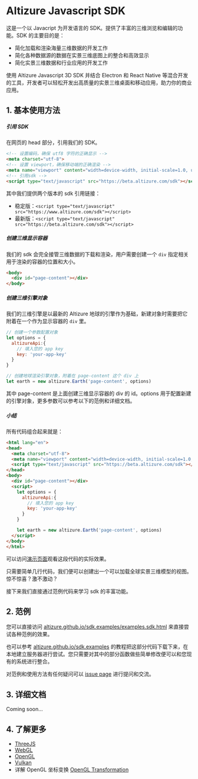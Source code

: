 # Altizure Javascript SDK

这是一个以 Javacript 为开发语言的 SDK。提供了丰富的三维浏览和编辑的功能。SDK 的主要目的是：

* 简化加载和渲染海量三维数据的开发工作
* 简化各种数据源的数据在实景三维底图上的整合和高效显示
* 简化实景三维数据和行业应用的开发工作

使用 Altizure Javascript 3D SDK 并结合 Electron 和 React Native 等混合开发的工具，开发者可以轻松开发出高质量的实景三维桌面和移动应用，助力你的商业应用。

## 1. 基本使用方法

##### 引用 SDK

在网页的 head 部分，引用我们的 SDK。

```html
<!-- 设置编码，确保 utf8 字符的正确显示 -->
<meta charset="utf-8">
<!-- 设置 viewport，确保移动端的正确渲染 -->
<meta name="viewport" content="width=device-width, initial-scale=1.0, user-scalable=no">
<!-- 引用sdk -->
<script type="text/javascript" src="https://beta.altizure.com/sdk"></script>
```

其中我们提供两个版本的 sdk 引用链接：

* 稳定版：`<script type="text/javascript" src="https://www.altizure.com/sdk"></script>`
* 最新版：`<script type="text/javascript" src="https://beta.altizure.com/sdk"></script>`

##### 创建三维显示容器

我们的 sdk 会完全接管三维数据的下载和渲染，用户需要创建一个 `div` 指定相关用于渲染的容器的位置和大小。

```html
<body>
  <div id="page-content"></div>
</body>
```

##### 创建三维引擎对象

我们的三维引擎是以最新的 Altizure 地球的引擎作为基础，新建对象时需要把它附着在一个作为显示容器的 `div` 里。

```js
// 创建一个参数配置对象
let options = {
  altizureApi:{
    // 填入您的 app key
    key: 'your-app-key'
  }
}

// 创建地球渲染引擎对象，附着在 page-content 这个 div 上
let earth = new altizure.Earth('page-content', options)
```

其中 page-content 是上面创建三维显示容器的 div 的 id。options 用于配置新建的引擎对象，更多参数可以参考以下的范例和详细文档。

##### 小结

所有代码组合起来就是：

```html
<html lang="en">
<head>
  <meta charset="utf-8">
  <meta name="viewport" content="width=device-width, initial-scale=1.0, user-scalable=no">
  <script type="text/javascript" src="https://beta.altizure.com/sdk"></script>
</head>
<body>
  <div id="page-content"></div>
  <script>
    let options = {
      altizureApi:{
        // 填入您的 app key
        key: 'your-app-key'
      }
    }

    let earth = new altizure.Earth('page-content', options)
  </script>
</body>
</html>
```

可以访问[演示页面](https://altizure.github.io/sdk-demo/1-1-altizure-earth/index.html)观看这段代码的实际效果。

只需要简单几行代码，我们便可以创建出一个可以加载全球实景三维模型的视图。惊不惊喜？激不激动？

接下来我们直接通过范例代码来学习 sdk 的丰富功能。

## 2. 范例

您可以直接访问 [altizure.github.io/sdk.examples/examples.sdk.html](https://altizure.github.io/sdk.examples/examples.sdk.html) 来直接尝试各种范例的效果。

也可以参考 [altizure.github.io/sdk.examples](https://altizure.github.io/sdk.examples) 的教程把这部分代码下载下来，在本地建立服务器进行尝试。您只需要对其中的部分函数做些简单修改便可以和您现有的系统进行整合。

对范例和使用方法有任何疑问可以 [issue page](https://github.com/altizure/sdk.examples/issues) 进行提问和交流。

## 3. 详细文档

Coming soon...

## 4. 了解更多

* [ThreeJS](https://threejs.org/)
* [WebGL](https://www.khronos.org/webgl/)
* [OpenGL](https://www.opengl.org/)
* [Vulkan](https://www.khronos.org/registry/vulkan/)
* 详解 OpenGL 坐标变换 [OpenGL Transformation](http://www.songho.ca/opengl/gl_transform.html)




